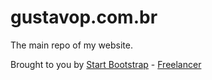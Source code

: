 

# gustavop.com.br

The main repo of my website.

Brought to you by [Start Bootstrap](http://startbootstrap.com/) - [Freelancer](http://startbootstrap.com/template-overviews/freelancer/)

